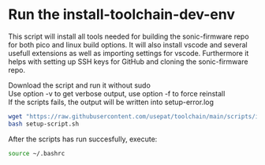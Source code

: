 # Run the install-toolchain-dev-env

This script will install all tools needed for building the sonic-firmware repo for both pico and linux build options. It will also install vscode and several usefull extensions as well as importing settings for vscode.
Furthermore it helps with setting up SSH keys for GitHub and cloning the sonic-firmware repo.<br>


Download the script and run it without sudo<br>
Use option -v to get verbose output, use option -f to force reinstall<br>
If the scripts fails, the output will be written into setup-error.log

```bash
wget "https://raw.githubusercontent.com/usepat/toolchain/main/scripts/install-toolchain-dev-env.sh" -O setup-script.sh
bash setup-script.sh
```
After the scripts has run succesfully, execute:
```bash
source ~/.bashrc
```

